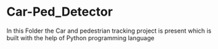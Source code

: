 # Car-Ped_Detector
In this Folder the Car and pedestrian tracking project is present which is built with the help of Python programming language 
